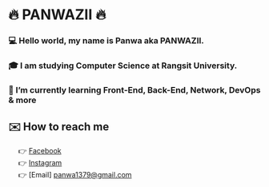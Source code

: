 # :fire: PANWAZII :fire:
### :computer: Hello world, my name is Panwa aka PANWAZII.  
### :mortar_board: I am studying Computer Science at Rangsit University.
### 🌱 I’m currently learning Front-End, Back-End, Network, DevOps & more
## :envelope: How to reach me 
&nbsp;&nbsp;&nbsp;&nbsp;  :point_right: [Facebook](https://www.facebook.com/PANWAZII/)<br>
&nbsp;&nbsp;&nbsp;&nbsp;  :point_right: [Instagram](https://www.instagram.com/panwazii/)<br>
&nbsp;&nbsp;&nbsp;&nbsp;  :point_right: [Email] panwa1379@gmail.com<br>
<!--
**PANWAZII/PANWAZII** is a ✨ _special_ ✨ repository because its `README.md` (this file) appears on your GitHub profile.

Here are some ideas to get you started:

- 🔭 I’m currently working on ...
- 🌱 I’m currently learning ...
- 👯 I’m looking to collaborate on ...
- 🤔 I’m looking for help with ...
- 💬 Ask me about ...
- 📫 How to reach me: ...
- 😄 Pronouns: ...
- ⚡ Fun fact: ...
-->
